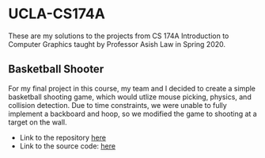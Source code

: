 # UCLA-CS174A

These are my solutions to the projects from CS 174A Introduction to Computer Graphics taught by Professor Asish Law in Spring 2020. 

## Basketball Shooter
For my final project in this course, my team and I decided to create a simple basketball shooting game, which would utlize 
mouse picking, physics, and collision detection. Due to time constraints, we were unable to fully implement a backboard and
hoop, so we modified the game to shooting at a target on the wall.

- Link to the repository [here](https://github.com/ricky-ho/UCLA-CS174A/tree/master/team-project)
- Link to the source code: [here](https://github.com/ricky-ho/UCLA-CS174A/blob/master/team-project/examples/basketball.js)
